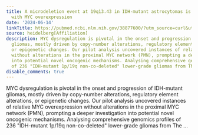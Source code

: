 ```yaml
---
title: A microdeletion event at 19q13.43 in IDH-mutant astrocytomas is strongly correlated
  with MYC overexpression
date: '2024-06-14'
linkTitle: https://pubmed.ncbi.nlm.nih.gov/38877600/?utm_source=curl&utm_medium=rss&utm_campaign=pubmed-2&utm_content=1FakS-2QOkCT8HsMOQP1bCRQ4YzyumYOmxmF0moLsQ3dFB1E9V&fc=20220326224207&ff=20240615180904&v=2.18.0.post9+e462414
source: heidelberg[Affiliation]
description: MYC dysregulation is pivotal in the onset and progression of IDH-mutant
  gliomas, mostly driven by copy-number alterations, regulatory element alterations,
  or epigenetic changes. Our pilot analysis uncovered instances of relative MYC overexpression
  without alterations in the proximal MYC network (PMN), prompting a deeper investigation
  into potential novel oncogenic mechanisms. Analysing comprehensive genomics profiles
  of 236 "IDH-mutant 1p/19q non-co-deleted" lower-grade gliomas from The ...
disable_comments: true
---
```

MYC dysregulation is pivotal in the onset and progression of IDH-mutant gliomas, mostly driven by copy-number alterations, regulatory element alterations, or epigenetic changes. Our pilot analysis uncovered instances of relative MYC overexpression without alterations in the proximal MYC network (PMN), prompting a deeper investigation into potential novel oncogenic mechanisms. Analysing comprehensive genomics profiles of 236 "IDH-mutant 1p/19q non-co-deleted" lower-grade gliomas from The ...